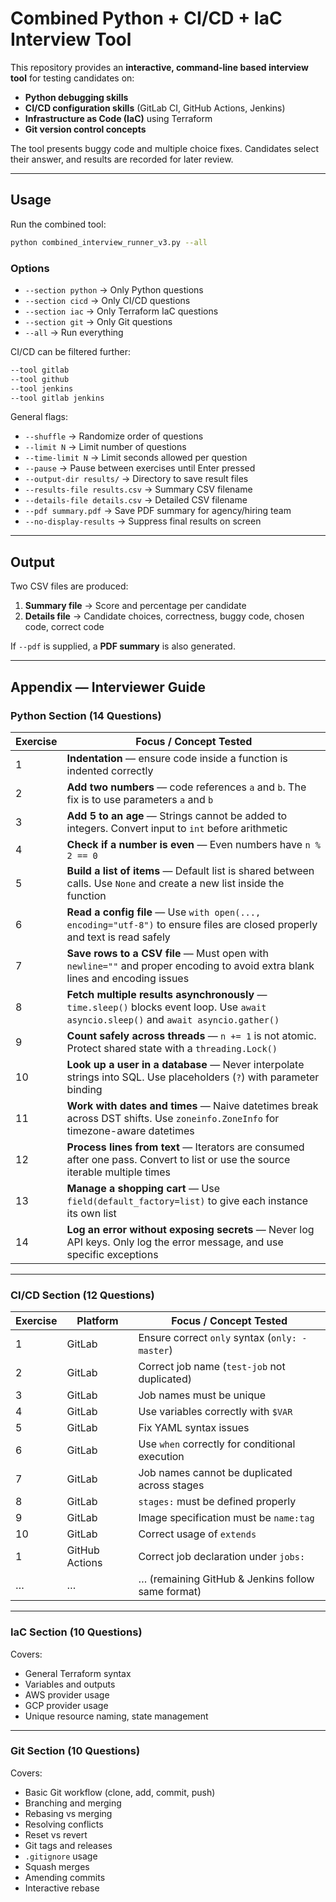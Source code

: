 # Combined Python + CI/CD + IaC Interview Tool

This repository provides an **interactive, command-line based interview tool** for testing candidates on:
- **Python debugging skills**  
- **CI/CD configuration skills** (GitLab CI, GitHub Actions, Jenkins)  
- **Infrastructure as Code (IaC)** using Terraform  
- **Git version control concepts**

The tool presents buggy code and multiple choice fixes. Candidates select their answer, and results are recorded for later review.  

---

## Usage

Run the combined tool:

```bash
python combined_interview_runner_v3.py --all
```

### Options

- `--section python` → Only Python questions  
- `--section cicd` → Only CI/CD questions  
- `--section iac` → Only Terraform IaC questions  
- `--section git` → Only Git questions  
- `--all` → Run everything  

CI/CD can be filtered further:
```bash
--tool gitlab
--tool github
--tool jenkins
--tool gitlab jenkins
```

General flags:
- `--shuffle` → Randomize order of questions  
- `--limit N` → Limit number of questions  
- `--time-limit N` → Limit seconds allowed per question  
- `--pause` → Pause between exercises until Enter pressed  
- `--output-dir results/` → Directory to save result files  
- `--results-file results.csv` → Summary CSV filename  
- `--details-file details.csv` → Detailed CSV filename  
- `--pdf summary.pdf` → Save PDF summary for agency/hiring team  
- `--no-display-results` → Suppress final results on screen  

---

## Output

Two CSV files are produced:
1. **Summary file** → Score and percentage per candidate  
2. **Details file** → Candidate choices, correctness, buggy code, chosen code, correct code  

If `--pdf` is supplied, a **PDF summary** is also generated.

---

## Appendix — Interviewer Guide

### Python Section (14 Questions)

| Exercise | Focus / Concept Tested |
|----------|-------------------------|
| 1 | **Indentation** — ensure code inside a function is indented correctly |
| 2 | **Add two numbers** — code references `a` and `b`. The fix is to use parameters `a` and `b` |
| 3 | **Add 5 to an age** — Strings cannot be added to integers. Convert input to `int` before arithmetic |
| 4 | **Check if a number is even** — Even numbers have `n % 2 == 0` |
| 5 | **Build a list of items** — Default list is shared between calls. Use `None` and create a new list inside the function |
| 6 | **Read a config file** — Use `with open(..., encoding="utf-8")` to ensure files are closed properly and text is read safely |
| 7 | **Save rows to a CSV file** — Must open with `newline=""` and proper encoding to avoid extra blank lines and encoding issues |
| 8 | **Fetch multiple results asynchronously** — `time.sleep()` blocks event loop. Use `await asyncio.sleep()` and `await asyncio.gather()` |
| 9 | **Count safely across threads** — `n += 1` is not atomic. Protect shared state with a `threading.Lock()` |
| 10 | **Look up a user in a database** — Never interpolate strings into SQL. Use placeholders (`?`) with parameter binding |
| 11 | **Work with dates and times** — Naive datetimes break across DST shifts. Use `zoneinfo.ZoneInfo` for timezone-aware datetimes |
| 12 | **Process lines from text** — Iterators are consumed after one pass. Convert to list or use the source iterable multiple times |
| 13 | **Manage a shopping cart** — Use `field(default_factory=list)` to give each instance its own list |
| 14 | **Log an error without exposing secrets** — Never log API keys. Only log the error message, and use specific exceptions |

---

### CI/CD Section (12 Questions)

| Exercise | Platform | Focus / Concept Tested |
|----------|----------|-------------------------|
| 1 | GitLab | Ensure correct `only` syntax (`only: - master`) |
| 2 | GitLab | Correct job name (`test-job` not duplicated) |
| 3 | GitLab | Job names must be unique |
| 4 | GitLab | Use variables correctly with `$VAR` |
| 5 | GitLab | Fix YAML syntax issues |
| 6 | GitLab | Use `when` correctly for conditional execution |
| 7 | GitLab | Job names cannot be duplicated across stages |
| 8 | GitLab | `stages:` must be defined properly |
| 9 | GitLab | Image specification must be `name:tag` |
| 10 | GitLab | Correct usage of `extends` |
| 1 | GitHub Actions | Correct job declaration under `jobs:` |
| … | … | … (remaining GitHub & Jenkins follow same format) |

---

### IaC Section (10 Questions)

Covers:
- General Terraform syntax  
- Variables and outputs  
- AWS provider usage  
- GCP provider usage  
- Unique resource naming, state management  

---

### Git Section (10 Questions)

Covers:
- Basic Git workflow (clone, add, commit, push)  
- Branching and merging  
- Rebasing vs merging  
- Resolving conflicts  
- Reset vs revert  
- Git tags and releases  
- `.gitignore` usage  
- Squash merges  
- Amending commits  
- Interactive rebase  
